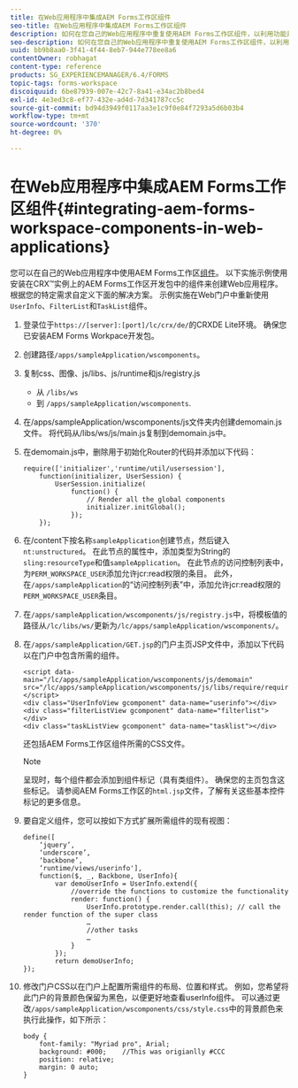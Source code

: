 ```yaml
---
title: 在Web应用程序中集成AEM Forms工作区组件
seo-title: 在Web应用程序中集成AEM Forms工作区组件
description: 如何在您自己的Web应用程序中重复使用AEM Forms工作区组件，以利用功能并提供紧密集成。
seo-description: 如何在您自己的Web应用程序中重复使用AEM Forms工作区组件，以利用功能并提供紧密集成。
uuid: bb9b8aa0-3f41-4f44-8eb7-944e778ee8a6
contentOwner: robhagat
content-type: reference
products: SG_EXPERIENCEMANAGER/6.4/FORMS
topic-tags: forms-workspace
discoiquuid: 6be87939-007e-42c7-8a41-e34ac2b8bed4
exl-id: 4e3ed3c8-ef77-432e-ad4d-7d341787cc5c
source-git-commit: bd94d3949f0117aa3e1c9f0e84f7293a5d6b03b4
workflow-type: tm+mt
source-wordcount: '370'
ht-degree: 0%

---
```


# 在Web应用程序中集成AEM Forms工作区组件{#integrating-aem-forms-workspace-components-in-web-applications}

您可以在自己的Web应用程序中使用AEM Forms工作区[组件](/help/forms/using/description-reusable-components.md)。 以下实施示例使用安装在CRX™实例上的AEM Forms工作区开发包中的组件来创建Web应用程序。 根据您的特定需求自定义下面的解决方案。 示例实施在Web门户中重新使用`UserInfo`、`FilterList`和`TaskList`组件。

1. 登录位于`https://[server]:[port]/lc/crx/de/`的CRXDE Lite环境。 确保您已安装AEM Forms Workpace开发包。
1. 创建路径`/apps/sampleApplication/wscomponents`。
1. 复制css、图像、js/libs、js/runtime和js/registry.js

   * 从 `/libs/ws`
   * 到 `/apps/sampleApplication/wscomponents`.

1. 在/apps/sampleApplication/wscomponents/js文件夹内创建demomain.js文件。 将代码从/libs/ws/js/main.js复制到demomain.js中。
1. 在demomain.js中，删除用于初始化Router的代码并添加以下代码：

   ```
   require(['initializer','runtime/util/usersession'], 
       function(initializer, UserSession) { 
           UserSession.initialize( 
               function() { 
                   // Render all the global components
                   initializer.initGlobal();  
               }); 
       });
   ```

1. 在/content下按名称`sampleApplication`创建节点，然后键入`nt:unstructured`。 在此节点的属性中，添加类型为String的`sling:resourceType`和值`sampleApplication`。 在此节点的访问控制列表中，为`PERM_WORKSPACE_USER`添加允许jcr:read权限的条目。 此外，在`/apps/sampleApplication`的“访问控制列表”中，添加允许jcr:read权限的`PERM_WORKSPACE_USER`条目。
1. 在`/apps/sampleApplication/wscomponents/js/registry.js`中，将模板值的路径从`/lc/libs/ws/`更新为`/lc/apps/sampleApplication/wscomponents/`。
1. 在`/apps/sampleApplication/GET.jsp`的门户主页JSP文件中，添加以下代码以在门户中包含所需的组件。

   ```as3
   <script data-main="/lc/apps/sampleApplication/wscomponents/js/demomain" src="/lc/apps/sampleApplication/wscomponents/js/libs/require/require.js"></script>
   <div class="UserInfoView gcomponent" data-name="userinfo"></div> 
   <div class="filterListView gcomponent" data-name="filterlist"></div> 
   <div class="taskListView gcomponent" data-name="tasklist"></div> 
   ```

   还包括AEM Forms工作区组件所需的CSS文件。

   >[!NOTE]
   >
   >呈现时，每个组件都会添加到组件标记（具有类组件）。 确保您的主页包含这些标记。 请参阅AEM Forms工作区的`html.jsp`文件，了解有关这些基本控件标记的更多信息。

1. 要自定义组件，您可以按如下方式扩展所需组件的现有视图：

   ```as3
   define([ 
       ‘jquery’, 
       ‘underscore’, 
       ‘backbone’, 
       ‘runtime/views/userinfo'],
       function($, _, Backbone, UserInfo){ 
           var demoUserInfo = UserInfo.extend({ 
               //override the functions to customize the functionality 
               render: function() { 
                   UserInfo.prototype.render.call(this); // call the render function of the super class 
                   … 
                   //other tasks 
                   … 
               } 
           }); 
           return demoUserInfo; 
   });
   ```

1. 修改门户CSS以在门户上配置所需组件的布局、位置和样式。 例如，您希望将此门户的背景颜色保留为黑色，以便更好地查看userInfo组件。 可以通过更改`/apps/sampleApplication/wscomponents/css/style.css`中的背景颜色来执行此操作，如下所示：

   ```as3
   body {
       font-family: "Myriad pro", Arial;
       background: #000;    //This was origianlly #CCC    
       position: relative;
       margin: 0 auto;
   }
   ```
